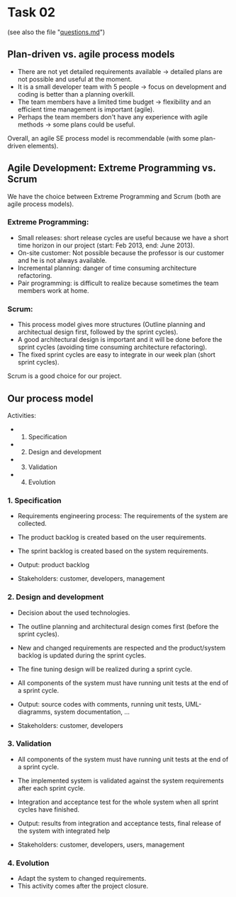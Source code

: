 Task 02
=======
(see also the file "[questions.md](https://github.com/fabaff/ch.bfh.bti7081.s2013.white/blob/master/ch.bfh.bti7081.s2013.white/doc/cs01/questions.md)")

Plan-driven vs. agile process models
------------------------------------

- There are not yet detailed requirements available -> detailed plans are not possible and useful at the moment.
- It is a small developer team with 5 people -> focus on development and coding is better than a planning overkill.
- The team members have a limited time budget -> flexibility and an efficient time management is important (agile).
- Perhaps the team members don't have any experience with agile methods -> some plans could be useful.

Overall, an agile SE process model is recommendable (with some plan-driven elements).

Agile Development: Extreme Programming vs. Scrum
------------------------------------------------
We have the choice between Extreme Programming and Scrum (both are agile process models).

### Extreme Programming:
- Small releases: short release cycles are useful because we have a short time horizon in our project (start: Feb 2013, end: June 2013).
- On-site customer: Not possible because the professor is our customer and he is not always available.
- Incremental planning: danger of time consuming architecture refactoring.
- Pair programming: is difficult to realize because sometimes the team members work at home.

### Scrum:
- This process model gives more structures (Outline planning and architectual design first, followed by the sprint cycles).
- A good architectural design is important and it will be done before the sprint cycles (avoiding time consuming architecture refactoring).
- The fixed sprint cycles are easy to integrate in our week plan (short sprint cycles).

Scrum is a good choice for our project.

Our process model
-----------------
Activities:
- 1. Specification
- 2. Design and development
- 3. Validation
- 4. Evolution

### 1. Specification
- Requirements engineering process: The requirements of the system are collected.
- The product backlog is created based on the user requirements.
- The sprint backlog is created based on the system requirements.

- Output: product backlog
- Stakeholders: customer, developers, management
  
### 2. Design and development
- Decision about the used technologies.
- The outline planning and architectural design comes first (before the sprint cycles).
- New and changed requirements are respected and the product/system backlog is updated during the sprint cycles.
- The fine tuning design will be realized during a sprint cycle. 
- All components of the system must have running unit tests at the end of a sprint cycle.

- Output: source codes with comments, running unit tests, UML-diagramms, system documentation, ...
- Stakeholders: customer, developers
  
### 3. Validation
- All components of the system must have running unit tests at the end of a sprint cycle.
- The implemented system is validated against the system requirements after each sprint cycle.
- Integration and acceptance test for the whole system when all sprint cycles have finished.

- Output: results from integration and acceptance tests, final release of the system with integrated help
- Stakeholders: customer, developers, users, management
  
### 4. Evolution
- Adapt the system to changed requirements.
- This activity comes after the project closure.
